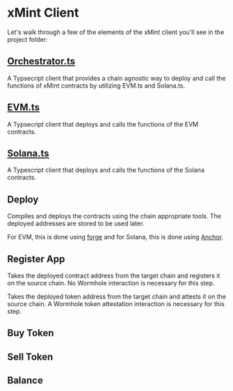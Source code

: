 # xMint Client

Let's walk through a few of the elements of the xMint client you'll see in the project folder:

## [Orchestrator.ts](https://github.com/wormhole-foundation/xdapp-book/blob/main/projects/xmint/orchestrator.ts)
A Typsecript client that provides a chain agnostic way to deploy and call the functions of xMint contracts by utilizing EVM.ts and Solana.ts.

## [EVM.ts](https://github.com/wormhole-foundation/xdapp-book/blob/main/projects/xmint/handlers/evm.ts)
A Typsecript client that deploys and calls the functions of the EVM contracts.

## [Solana.ts](https://github.com/wormhole-foundation/xdapp-book/blob/main/projects/xmint/handlers/solana.ts)
A Typescript client that deploys and calls the functions of the Solana contracts.

## Deploy
Compiles and deploys the contracts using the chain appropriate tools. The deployed addresses are stored to be used later.

For EVM, this is done using [forge](https://getfoundry.sh) and for Solana, this is done using [Anchor](https://www.anchor-lang.com/).

## Register App
Takes the deployed contract address from the target chain and registers it on the source chain. No Wormhole interaction is necessary for this step.

Takes the deployed token address from the target chain and attests it on the source chain. A Wormhole token attestation interaction is necessary for this step.


## Buy Token



## Sell Token



## Balance